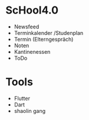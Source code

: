 # ScHool4.0
- Newsfeed
- Terminkalender /Studenplan
- Termin (Elterngespräch)
- Noten
- Kantinenessen
- ToDo

# Tools
- Flutter
- Dart
- shaolin gang
